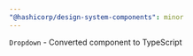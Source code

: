 ```yaml
---
"@hashicorp/design-system-components": minor
---
```


`Dropdown` - Converted component to TypeScript
